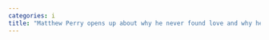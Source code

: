 ```yaml
---
categories: i
title: "Matthew Perry opens up about why he never found love and why he will only date wealthy women"
---
```


